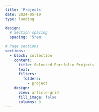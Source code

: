 ```yaml
---
title: 'Projects'
date: 2024-05-19
type: landing

design:
  # Section spacing
  spacing: '5rem'

# Page sections
sections:
  - block: collection
    content:
      title: Selected Portfolio Projects
      text: 
      filters:
        folders:
          - project
    design:
      view: article-grid
      fill_image: false
      columns: 3
---
```

